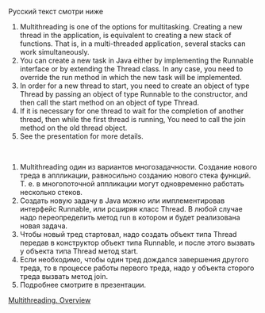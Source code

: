 Русский текст смотри ниже

<ol>
<li> Multithreading is one of the options for multitasking. Creating a new thread in the application,
is equivalent to creating a new stack of functions. That is, in a multi-threaded application, several stacks can work simultaneously.
</li>
<li> You can create a new task in Java either by implementing the Runnable interface or by extending the Thread class.
In any case, you need to override the run method in which the new task will be implemented.
</li>
<li> In order for a new thread to start, you need to create an object of type Thread by passing an object of type Runnable to the constructor,
and then call the start method on an object of type Thread.
</li>
<li> If it is necessary for one thread to wait for the completion of another thread, then while the first thread is running,
You need to call the join method on the old thread object.
</li>
<li> See the presentation for more details.
</li>
</ol>

<br/>

<ol>
<li> Multithreading один из вариантов многозадачности. Создание нового треда в аплликации, 
равносильно созданию нового стека функций. Т. е. в многопоточной аппликации могут одновременно работать несколько стеков.
</li>
<li> Создать новую задачу в Java можно или имплементировав интерфейс Runnable, или рсширяя класс Thread. 
В любой случае надо переопределить метод run в котором и будет реализована новая задача.
</li>
<li> Чтобы новый тред стартовал, надо создать объект типа Thread передав в конструктор объект типа Runnable, 
и после этого вызвать у объекта типа Thread метод start.
</li>
<li> Если необходимо, чтобы один тред дождался завершения другого треда, то в процессе работы первого треда, 
надо у объекта сторого треда вызвать метод join.
</li>
<li> Подробнее смотрите в презентации.
</li>
</ol>

[Multithreading. Overview](https://github.com/ait-tr/cohort34.1/blob/main/basic_programming/lesson_60/Threads_1_Overview_new.pdf)